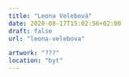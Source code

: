 ```yaml
---
title: "Leona Velebová"
date: 2020-08-17T15:02:56+02:00
draft: false
url: "leona-velebova"

artwork: "???"
location: "byt"
---
```

